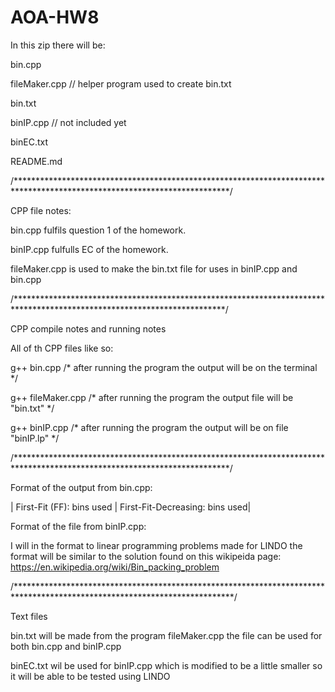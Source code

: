 # AOA-HW8

In this zip there will be:

bin.cpp

fileMaker.cpp // helper program used to create bin.txt

bin.txt

binIP.cpp // not included yet

binEC.txt 

README.md

/*************************************************************************************************************************/

CPP file notes:

bin.cpp fulfils question 1 of the homework.

binIP.cpp fulfulls EC of the homework.

fileMaker.cpp is used to make the bin.txt file for uses in binIP.cpp and bin.cpp

/************************************************************************************************************************/

CPP compile notes and running notes

All of th CPP files like so:

g++ bin.cpp /* after running the program the output will be on the terminal */

g++ fileMaker.cpp /* after running the program the output file will be "bin.txt" */

g++ binIP.cpp /* after running the program the output will be on file "binIP.lp" */

/*************************************************************************************************************************/

Format of the output from bin.cpp:

| First-Fit (FF): bins used | First-Fit-Decreasing: bins used| 

Format of the file from binIP.cpp:

I will in the format to linear programming problems made for LINDO
the format will be similar to the solution found on this wikipeida page:
https://en.wikipedia.org/wiki/Bin_packing_problem

/**************************************************************************************************************************/

Text files

bin.txt will be made from the program fileMaker.cpp the file can be used for both bin.cpp and binIP.cpp

binEC.txt wil be used for binIP.cpp which is modified to be a little smaller so it will be able to be tested using LINDO
